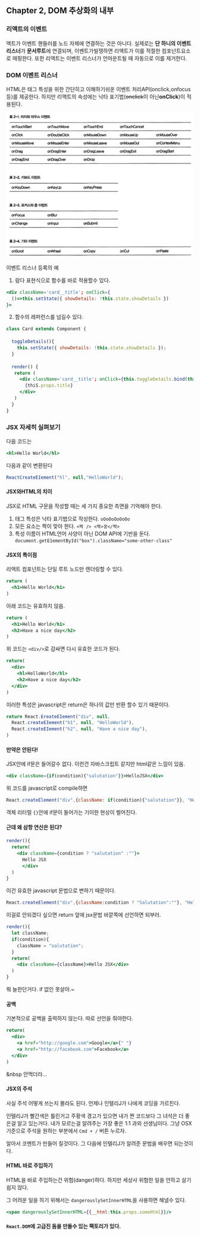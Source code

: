 ## Chapter 2, DOM 추상화의 내부

### 리액트의 이벤트
액트가 이벤트 핸들러를 노드 자체에 연결하는 것은 아니다.
실제로는 **단 하니의 이벤트 리스너**가 **문서루트**에 연결되며,
이벤트가빌쟁하면 리액트가 이를 적절한 컴포넌트요소로 매핑한다.
또한 리액트는 이벤트 리스너가 언마운트될 때 자동으로 이를 제거한다.

### DOM 이벤트 리스너
HTML은 태그 특성을 위한 간단히고 이해하기쉬운 이벤트 처리API(onclick,onfocus등)를 제공한다.
하지만 리액트의 속성에는 낙타 표기법(~~onclick~~이 아닌**onCIick**)이 적용된다.

![dom-event](./docs/dom-events.png)

이벤트 리스너 등록의 예

1. 람다 표현식으로 함수를 바로 적용할수 있다.

```jsx
<div className='card__title'; onClick={
  ()=>this.setState({ showDetails: !this.state.showDetails })
}>
```

2. 함수의 레퍼런스를 넘길수 있다.

```jsx
class Card extends Component {

  toggleDetails(){
    this.setState({ showDetails: !this.state.showDetails });
  }

  render() {
   return (
     <div className='card__title'; onClick={this.toggleDetails.bind(this)}>
       {thiS.props.title}
     </div>
   )
  }
}
```

### JSX 자세히 실펴보기

다음 코드는
```jsx
<hl>Hello World</hl>
```
다음과 같이 변환된다
```jsx
ReactCreateEIement("hl", null,"HelloWorld");
```

#### JSX와HTML의 치이

JSX로 HTML 구문을 작성할 때는 세 가지 중요한 측면을 기억해야 한다.

1. 태그 특성은 낙타 표기법으로 작성한다. `oOoOoOoOoOo`
2. 모든 요소는 짝이 맞아 한다. `<짝 /> <짝>꿍</짝>`
3. 특성 이름이 HTML언어 사양이 아닌 DOM API에 기반을 둔다. `document.getE1ementById("box").className="some-other-class"`

#### JSX의 특이점

리액트 컴포넌트는 단일 루트 노드만 렌더링할 수 있다.
```jsx
return (
  <h1>Hello World</h1>
)
```

아래 코드는 유효하지 않음.

```jsx
return (
  <h1>Hello World</h1>
  <h2>Have a nice day</h2>
)
```

위 코드는 `<div/>`로 감싸면 다시 유효한 코드가 된다.
```jsx
return(
  <div>
    <hl>HelloWorld</hl>
    <h2>Have a nice day</h2>
  </div>
)
```

이러한 특성은 javascript은 return은 하나의 값만 반환 할수 있기 때문이다.

```jsx
return React.EreateEIement("div", null,
  React.createEIement("h1", null, "HelloWorld"),
  React.createEIement("h2", null, "Have a nice day"),
)
```

#### 만약은 안된다!

JSX안에 if문은 들어갈수 없다. 이런건 자바스크립트 같지만 html같은 느낌이 있음.
```jsx
<div className={if(condition){"salutation"}}>HelloJSX</div>
```

위 코드를 javascript로 compile하면
```jsx
React.createElement("div",{className: if(condition){"salutation"}}, "Hello JSX");
```

객체 리터럴 `{}`안에 if문이 들어가는 기이한 현상이 벌어진다.

#### 근데 왜 삼항 연산은 된댜?

```jsx
render(){
  return(
    <div className={condition ? "salutation" :""}>
      Hello JSX
      </div>
  )
}
```
이건 유효한 javascript 문법으로 변하기 때문이다.

```jsx
React.createElement("div",{className:condition ? "Salutation":""}, "Hello JSX");
```

이걸로 안되겠다 싶으면 return 앞에 jsx문법 바깥쪽에 선언하면 되부러.

```jsx
render(){
  let className;
  if(condition){
    className = "salutation";
  }
  return(
    <div className={className}>Hello JSX</div>
  )
}
```

뭐 늘한던거다. if 없인 못살아.~

#### 공백
기본적으로 공백을 출력하지 않는다. 따로 선언을 줘야한다.
```jsx
return(
  <div>
    <a href="http://google.com">Google</a>{" "}
    <a href="http://facebook.com">Facebook</a>
  </div>
)
```

&nbsp 안먹더라...

#### JSX의 주석
사실 주석 어떻게 쓰는지 몰라도 된다.
언제나 인텔리J가 나에게 코딩을 가르친다.

인텔리J가 빨간색은 틀린거고 주황색 경고가 있으면 내가 짠 코드보다 그 녀석은 더 좋은걸 알고 있는거다.
내가 모르는걸 알려주는 가장 좋은 1:1 과외 선생님이다.
그냥 OSX 기준으로 주석을 원하는 부분에서 `Cmd + /` 버튼 누르자.

알아서 코멘트가 만들어 질것이다. 그 다음에 인텔리J가 알려준 문법을 배우면 되는것이다.

#### HTML 바로 주입하기
HTML을 바로 주입하는건 위험(danger)하다.
하지만 세상사 위험한 일을 안하고 살기 쉽지 않다.

그 어려운 일을 하기 위해서는 `dangerouslySetInnerHTML`을 사용하면 해낼수 있다.
```jsx
<span dangerouslySetInnerHTML={{__html:this.props.someHtml}}/>
```

#### `React.DOM`에 고급진 돔을 만들수 있는 팩토리가 있다.
